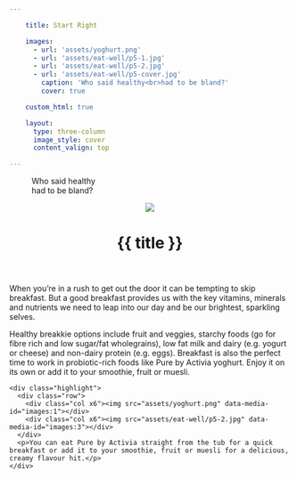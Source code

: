 ```yaml
---

    title: Start Right

    images:
      - url: 'assets/yoghurt.png'
      - url: 'assets/eat-well/p5-1.jpg'
      - url: 'assets/eat-well/p5-2.jpg'
      - url: 'assets/eat-well/p5-cover.jpg'
        caption: 'Who said healthy<br>had to be bland?'
        cover: true

    custom_html: true

    layout:
      type: three-column
      image_style: cover
      content_valign: top

---
```


<figure class="cover-area image" style="background-image: url({{cover.url}})">
  <figcaption class="inset">Who said healthy<br>had to be bland?</figcaption>
</figure>
<div class="content">
  <header>
    <img src="assets/eat-well/p5-1.jpg" data-media-id="images:2">
    <h1 class="title">{{ title }}</h1>
  </header>

  <div class="body">
    <p>When you’re in a rush to get out the door it can be tempting to skip breakfast. But a good breakfast provides us with the key vitamins, minerals and nutrients we need to leap into our day and be our brightest, sparkling selves.</p>
    <p>Healthy breakkie options include fruit and veggies, starchy foods (go for fibre rich and low sugar/fat wholegrains), low fat milk and dairy (e.g. yogurt or cheese) and non-dairy protein (e.g. eggs). Breakfast is also the perfect time to work in probiotic-rich foods like Pure by Activia yoghurt. Enjoy it on its own or add it to your smoothie, fruit or muesli.</p>

    <div class="highlight">
      <div class="row">
        <div class="col x6"><img src="assets/yoghurt.png" data-media-id="images:1"></div>
        <div class="col x6"><img src="assets/eat-well/p5-2.jpg" data-media-id="images:3"></div>
      </div>
      <p>You can eat Pure by Activia straight from the tub for a quick breakfast or add it to your smoothie, fruit or muesli for a delicious, creamy flavour hit.</p>
    </div>
  </div>
</div>
